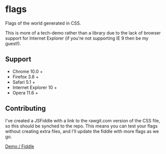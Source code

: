 flags
=====

Flags of the world generated in CSS.

This is more of a tech-demo rather than a library due to the lack of browser support for Internet Explorer (if you're not supporting IE 9 then be my guest!).

## Support

* Chrome 10.0 +
* Firefox 3.6 +
* Safari 5.1 +
* Internet Explorer 10 +
* Opera 11.6 +

## Contributing

I've created a JSFiddle with a link to the rawgit.com version of the CSS file, so this should be synched to the repo. This means you can test your flags without creating extra files, and I'll update the fiddle with more flags as we go.

[Demo / Fiddle](http://jsfiddle.net/mikefrancis/93Xbx/)
